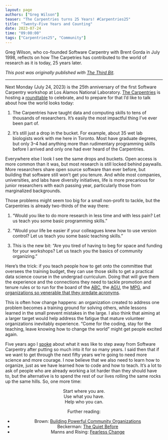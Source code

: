 ```yaml
---
layout: page
authors: ["Greg Wilson"]
teaser: "The Carpentries turns 25 Years! #Carpentries25"
title: "Twenty-Five Years and Counting"
date: 2023-07-24
time: "09:00:00"
tags: ["Carpentries25", "Community"]
---
```


Greg Wilson, who co-founded Software Carpentry with Brent Gorda in July 1998, reflects on how The Carpetries has contributed to the world of research as it is today, 25 years later. 

_This post was originally published with [The Third Bit](https://third-bit.com/2023/07/19/twenty-five-years-and-counting/)._

----------------

Next Monday (July 24, 2023) is the 25th anniversary of the first Software Carpentry workshop at Los Alamos National Laboratory. [The Carpentries](https://carpentries.org/) is hosting a [roundtable](https://third-bit.com/2023/07/05/carpentries-at-25/) to celebrate, and to prepare for that I’d like to talk about how the world looks today:

1. The Carpentries have taught data and computing skills to tens of thousands of researchers. It’s easily the most impactful thing I’ve ever been part of.

2. It’s still just a drop in the bucket. For example, about 35 wet lab biologists work with me here in Toronto. Most have graduate degrees, but only 3–4 had anything more than rudimentary programming skills before I arrived and only one had ever heard of the Carpentries.

Everywhere else I look I see the same drops and buckets. Open access is more common than it was, but most research is still locked behind paywalls. More researchers share open source software than ever before, but building that software still won’t get you tenure. And while most companies, universities, and labs have diversity initiatives, life is more precarious for junior researchers with each passing year, particularly those from marginalized backgrounds.

Those problems might seem too big for a small non-profit to tackle, but the Carpentries is already two-thirds of the way there:

1. “Would you like to do more research in less time and with less pain? Let us teach you some basic programming skills.”

2. “Would your life be easier if your colleagues knew how to use version control? Let us teach you some basic teaching skills.”

3. This is the new bit: “Are you tired of having to beg for space and funding for your workshops? Let us teach you the basics of community organizing.”

Here’s the trick: if you teach people how to get onto the committee that oversees the training budget, they can use those skills to get a practical data science course in the undergrad curriculum. Doing that will give them the experience and the connections they need to tackle promotion and tenure rules or to run for the board of the [ABC](https://www.abc.org.br/), the [AGU](https://www.agu.org/), the [MPG](https://www.mpg.de/de), and [organizations so venerable that they predate acronyms](https://royalsociety.org/).

This is often how change happens: an organization created to address one problem becomes a training ground for solving others, while lessons learned in the small prevent mistakes in the large. I also think that aiming at a larger target would help address the fatigue that mature volunteer organizations inevitably experience. “Come for the coding, stay for the teaching, leave knowing how to change the world” might get people excited again.

Five years ago I [spoke](https://www.youtube.com/watch?v=7xR50ty5DZ0) about what it was like to step away from Software Carpentry after putting so much into it for so many years. I said then that if we want to get through the next fifty years we’re going to need more science and more courage. I now believe that we also need to learn how to organize, just as we have learned how to code and how to teach. It’s a lot to ask of people who are already working a lot harder than they should have to, but the alternative is to spend the rest of our lives rolling the same rocks up the same hills. So, one more time:

<div align="center">Start where you are.

<div align="center">Use what you have.

<div align="center">Help who you can.</div>

Further reading:

* Brown: [Building Powerful Community Organizations](https://isbndb.com/book/9780977151806)
* Beckerman: [The Quiet Before](https://isbndb.com/book/9781524759209)
* Manns and Rising: [Fearless Change](https://isbndb.com/book/9780201741575)
